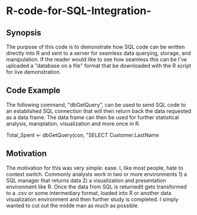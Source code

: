 # R-code-for-SQL-Integration-

## Synopsis
The purpose of this code is to demonstrate how SQL code can be written directly into R and sent to a server for seamless data querying, 
storage, and manipulation. If the reader would like to see how seamless this can be I've uploaded a "database on a file" format that be downloaded with the R script for live demonstration.  

## Code Example 
The following command, "dbGetQuery", can be used to send SQL code to an established SQL connection that will then return back
the data requested as a data frame.  The data frame can then be used for further statistical analysis, maniplation, visualization and more once in R.  

  Total_Spent <- dbGetQuery(con, "SELECT Customer.LastName

## Motivation

The motivation for this was very simple: ease. I, like most people, hate to context switch.  Commonly analysts work in two or more
environments 1) a SQL manager that returns data 2) a visualization and presentation environment like R.  Once the data from SQL is returnedit gets transformed to a .csv or some intermediary format, loaded into R or another data visualization environment and then further study is completed.  I simply wanted to cut out the midde man as much as possible.

